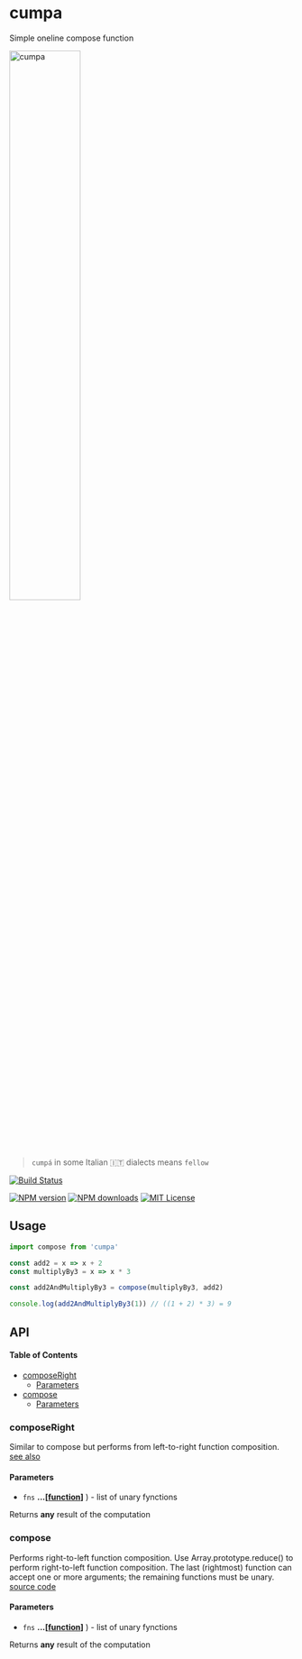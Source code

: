 # cumpa

Simple oneline compose function

<img alt="cumpa" src="./cumpa.gif" width="50%"/>

> `cumpá` in some Italian :it: dialects means `fellow`

[![Build Status][travis-image]][travis-url]

[![NPM version][npm-version-image]][npm-url]
[![NPM downloads][npm-downloads-image]][npm-url]
[![MIT License][license-image]][license-url]

## Usage

```js
import compose from 'cumpa'

const add2 = x => x + 2
const multiplyBy3 = x => x * 3

const add2AndMultiplyBy3 = compose(multiplyBy3, add2)

console.log(add2AndMultiplyBy3(1)) // ((1 + 2) * 3) = 9
```

[travis-image]: https://img.shields.io/travis/GianlucaGuarini/cumpa.svg?style=flat-square

[travis-url]: https://travis-ci.org/GianlucaGuarini/cumpa

[license-image]: http://img.shields.io/badge/license-MIT-000000.svg?style=flat-square

[license-url]: LICENSE

[npm-version-image]: http://img.shields.io/npm/v/cumpa.svg?style=flat-square

[npm-downloads-image]: http://img.shields.io/npm/dm/cumpa.svg?style=flat-square

[npm-url]: https://npmjs.org/package/cumpa

## API

<!-- Generated by documentation.js. Update this documentation by updating the source code. -->

#### Table of Contents

-   [composeRight](#composeright)
    -   [Parameters](#parameters)
-   [compose](#compose)
    -   [Parameters](#parameters-1)

### composeRight

Similar to compose but performs from left-to-right function composition.<br/>
[see also](https://30secondsofcode.org/function#composeright)

#### Parameters

-   `fns` **...\[[function](https://developer.mozilla.org/docs/Web/JavaScript/Reference/Statements/function)]** ) - list of unary fynctions

Returns **any** result of the computation

### compose

Performs right-to-left function composition.
Use Array.prototype.reduce() to perform right-to-left function composition.
The last (rightmost) function can accept one or more arguments; the remaining functions must be unary.<br/>
[source code](https://30secondsofcode.org/function#compose)

#### Parameters

-   `fns` **...\[[function](https://developer.mozilla.org/docs/Web/JavaScript/Reference/Statements/function)]** ) - list of unary fynctions

Returns **any** result of the computation
